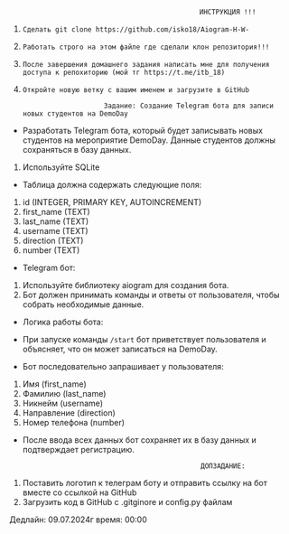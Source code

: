                                                    ИНСТРУКЦИЯ !!!

1. ```Сделать git clone https://github.com/isko18/Aiogram-H-W-```

2. ```Работать строго на этом файле где сделали клон репозитория!!!```

3. ```После завершения домашнего задания написать мне для получения доступа к репохиторию (мой тг https://t.me/itb_18)```

4. ```Откройте новую ветку с вашим именем и загрузите в GitHub```


                           Задание: Создание Telegram бота для записи новых студентов на DemoDay

  * Разработать Telegram бота, который будет записывать новых студентов на мероприятие DemoDay. Данные студентов должны сохраняться в базу данных.

1. Используйте SQLite

  * Таблица должна содержать следующие поля:

1. id (INTEGER, PRIMARY KEY, AUTOINCREMENT)
2. first_name (TEXT)
3. last_name (TEXT)
4. username (TEXT)
5. direction (TEXT)
6. number (TEXT)


*   Telegram бот:

1. Используйте библиотеку aiogram для создания бота.
2. Бот должен принимать команды и ответы от пользователя, чтобы собрать необходимые данные.
 

* Логика работы бота:

*   При запуске команды ```/start``` бот приветствует пользователя и объясняет, что он может записаться на DemoDay.

*  Бот последовательно запрашивает у пользователя:

1. Имя (first_name)
2. Фамилию (last_name)
3. Никнейм (username)
4. Направление (direction)
5. Номер телефона (number)

* После ввода всех данных бот сохраняет их в базу данных и подтверждает регистрацию.

 
                                                  ДОПЗАДАНИЕ:
 1. Поставить логотип к телеграм боту и отправить ссылку на бот вместе со ссылкой на GitHub
 2. Загрузить код в GitHub с .gitginore и config.py файлам

Дедлайн: 09.07.2024г 
время: 00:00
